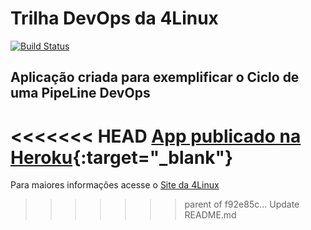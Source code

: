 # Trilha DevOps da 4Linux

<!-- Altere a Flag abaixo com sua URL do Travis -->
[![Build Status](https://travis-ci.org/tadeumesquita/DevOpsLab-HelloWorld.svg?branch=master)](https://travis-ci.org/tadeumesquita/DevOpsLab-HelloWorld)

## Aplicação criada para exemplificar o Ciclo de uma PipeLine DevOps

<<<<<<< HEAD
[App publicado na Heroku](https://labdevops-4linux.herokuapp.com/){:target="_blank"}
=======

Para maiores informações acesse o [Site da 4Linux](https://www.4linux.com.br/cursos/devops)
>>>>>>> parent of f92e85c... Update README.md
